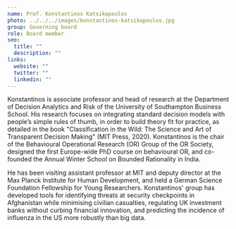 ```yaml
---
name: Prof. Konstantinos Katsikopoulos
photo: ../../../images/konstantinos-katsikopoulos.jpg
group: Governing board
role: Board member
seo:
  title: ""
  description: ""
links:
  website: ""
  twitter: ""
  linkedin: ""
---
```


Konstantinos is associate professor and head of research at the Department of Decision Analytics and Risk of the University of Southampton Business School. His research focuses on integrating standard decision models with people’s simple rules of thumb, in order to build theory fit for practice, as detailed in the book "Classification in the Wild: The Science and Art of Transparent Decision Making" (MIT Press, 2020). Konstantinos is the chair of the Behavioural Operational Research (OR) Group of the OR Society, designed the first Europe-wide PhD course on behavioural OR, and co-founded the Annual Winter School on Bounded Rationality in India.

He has been visiting assistant professor at MIT and deputy director at the Max Planck Institute for Human Development, and held a German Science Foundation Fellowship for Young Researchers. Konstantinos' group has developed tools for identifying threats at security checkpoints in Afghanistan while minimising civilian casualties, regulating UK investment banks without curbing financial innovation, and predicting the incidence of influenza in the US more robustly than big data.
